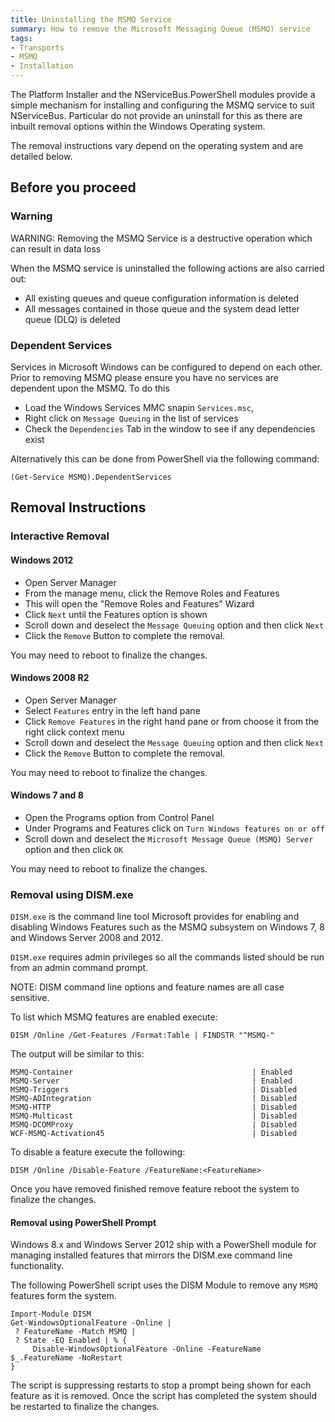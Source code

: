 ```yaml
---
title: Uninstalling the MSMQ Service 
summary: How to remove the Microsoft Messaging Queue (MSMQ) service
tags: 
- Transports
- MSMQ
- Installation
---
```



The Platform Installer and the NServiceBus.PowerShell modules provide a simple mechanism for installing and configuring the MSMQ service to suit NServiceBus.  Particular do not provide an uninstall for this as there are inbuilt removal options within the Windows Operating system.

The removal instructions vary depend on the operating system and are detailed below.

## Before you proceed 

### Warning

WARNING: Removing the MSMQ Service is a destructive operation which can result in data loss

When the MSMQ service is uninstalled the following actions are also carried out:
 
- All existing queues and queue configuration information is deleted 
- All messages contained in those queue and the system dead letter queue (DLQ) is deleted

### Dependent Services

Services in Microsoft Windows can be configured to depend on each other.  Prior to removing MSMQ please ensure you have no services are dependent upon the MSMQ. To do this 

- Load the Windows Services MMC snapin `Services.msc`, 
- Right click on `Message Queuing` in the list of services 
- Check the `Dependencies` Tab in the window to see if any dependencies exist   

Alternatively this can be done from PowerShell via the following command:

```
(Get-Service MSMQ).DependentServices

```

## Removal Instructions

### Interactive Removal

#### Windows 2012

- Open Server Manager 
- From the manage menu, click the Remove Roles and Features
- This will open the "Remove Roles and Features" Wizard
- Click `Next` until the Features option is shown
- Scroll down and deselect the `Message Queuing` option and then click `Next`
- Click the `Remove` Button to complete the removal.

You may need to reboot to finalize the changes.

#### Windows 2008 R2

- Open Server Manager
- Select `Features` entry in the left hand pane
- Click `Remove Features` in the right hand pane or from choose it from the right click context menu
- Scroll down and deselect the `Message Queuing` option and then click `Next`
- Click the `Remove` Button to complete the removal.

You may need to reboot to finalize the changes.

#### Windows  7 and 8  

- Open the Programs option from Control Panel
- Under Programs and Features click on `Turn Windows features on or off`
- Scroll down and deselect the `Microsoft Message Queue (MSMQ) Server` option and then click `OK` 

You may need to reboot to finalize the changes.
 
### Removal using DISM.exe  

`DISM.exe` is the command line tool Microsoft provides for enabling and disabling Windows Features such as the MSMQ subsystem on Windows 7, 8 and Windows Server 2008 and 2012. 

`DISM.exe` requires admin privileges so all the commands listed should be run from an admin command prompt. 

NOTE: DISM command line options and feature names are all case sensitive.  

To list which MSMQ features are enabled execute:

```
DISM /Online /Get-Features /Format:Table | FINDSTR "^MSMQ-"
```
The output will be similar to this:

```
MSMQ-Container                                        | Enabled
MSMQ-Server                                           | Enabled
MSMQ-Triggers                                         | Disabled
MSMQ-ADIntegration                                    | Disabled
MSMQ-HTTP                                             | Disabled
MSMQ-Multicast                                        | Disabled
MSMQ-DCOMProxy                                        | Disabled
WCF-MSMQ-Activation45                                 | Disabled
```

To disable a feature execute the following:

```
DISM /Online /Disable-Feature /FeatureName:<FeatureName>
```
Once you have removed finished remove feature reboot the system to finalize the changes. 
 
#### Removal using PowerShell Prompt

Windows 8.x and Windows Server 2012 ship with a PowerShell module for managing installed features that mirrors the DISM.exe command line functionality.

The following PowerShell script uses the DISM Module to remove any `MSMQ` features form the system.  

```
Import-Module DISM
Get-WindowsOptionalFeature -Online |
 ? FeatureName -Match MSMQ |
 ? State -EQ Enabled | % { 
	 Disable-WindowsOptionalFeature -Online -FeatureName $_.FeatureName -NoRestart  
}
```
The script is suppressing restarts to stop a prompt being shown for each feature as it is removed.
Once the script has completed the system should be restarted to finalize the changes.
   

 
